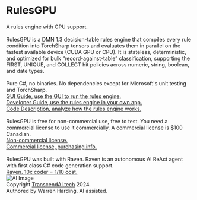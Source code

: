 # RulesGPU
A rules engine with GPU support.</br>
</br>
RulesGPU is a DMN 1.3 decision-table rules engine that compiles every rule condition into TorchSharp tensors and evaluates them in parallel on the fastest available device (CUDA GPU or CPU). It is stateless, deterministic, and optimized for bulk “record-against-table” classification, supporting the FIRST, UNIQUE, and COLLECT hit policies across numeric, string, boolean, and date types.</br>
</br>
Pure C#, no binaries. No dependencies except for Microsoft's unit testing and TorchSharp.
</br>
[GUI Guide, use the GUI to run the rules engine.](GUIGuide.md)</br>
[Developer Guide, use the rules engine in your own app.](DeveloperGuide.md)</br>
[Code Description, analyze how the rules engine works.](CodeDescription.md)</br>
</br>
RulesGPU is free for non-commercial use, free to test. You need a commercial license to use it commercially. A commercial license is $100 Canadian.</br>
[Non-commercial license.](License.txt)</br>
[Commercial license, purchasing info.](https://transcendai.tech/paylanding.html)</br>
</br>
RulesGPU was built with Raven. Raven is an autonomous AI ReAct agent with first class C# code generation support.</br>
[Raven, 10x coder = 1/10 cost.](https://transcendai.tech)</br>
![AI Image](aiimage.jpg)
</br>
Copyright [TranscendAI.tech](https://TranscendAI.tech) 2024.<br>
Authored by Warren Harding. AI assisted.</br>

